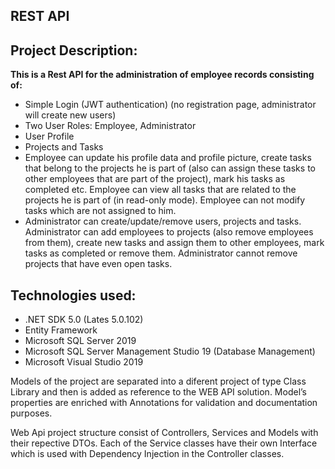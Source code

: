 ## REST API

## Project Description:

**This is a Rest API for the administration of employee records consisting of:**
- Simple Login (JWT authentication) (no registration page, administrator will create new users)
- Two User Roles: Employee, Administrator
- User Profile
- Projects and Tasks
- Employee can update his profile data and profile picture, create tasks that belong to the projects he is part of (also can assign these tasks to other employees that are part of the project), mark his tasks as completed etc.
Employee can view all tasks that are related to the projects he is part of (in read-only mode). Employee can not modify tasks which are not assigned to him.
- Administrator can create/update/remove users, projects and tasks. Administrator can add employees to projects (also remove employees from them), create new tasks and assign them to other employees, mark tasks as completed or remove them. Administrator cannot remove projects that have even open tasks.

## Technologies used:
- .NET SDK 5.0 (Lates 5.0.102)
- Entity Framework
- Microsoft SQL Server 2019
- Microsoft SQL Server Management Studio 19 (Database Management)
- Microsoft Visual Studio 2019

Models of the project are separated into a diferent project of type Class Library and then is added as reference to the WEB API solution. Model’s properties are enriched with Annotations for validation and documentation purposes.

Web Api project structure consist of Controllers, Services and Models with their repective DTOs. Each of the Service classes have their own Interface which is used with Dependency Injection in the Controller classes.

